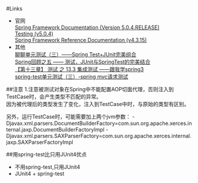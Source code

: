 #Links
+ 官网  
[Spring Framework Documentation (Version 5.0.4.RELEASE)](https://docs.spring.io/spring/docs/5.0.4.RELEASE/spring-framework-reference/)  
[Testing (v5.0.4)](https://docs.spring.io/spring/docs/5.0.4.RELEASE/spring-framework-reference/testing.html#testing)  
[Spring Framework Reference Documentation (v4.3.15)](https://docs.spring.io/spring/docs/4.3.15.BUILD-SNAPSHOT/spring-framework-reference/htmlsingle/)  
+ 其他  
[聊聊单元测试（三）——Spring Test+JUnit完美组合](http://blog.csdn.net/shan9liang/article/details/40452469)  
[Spring回顾之五 —— 测试，JUnit与SpringTest的完美结合](http://veiking.iteye.com/blog/2364788)  
[【第十三章】 测试 之 13.3 集成测试 ——跟我学spring3](http://sishuok.com/forum/blogPost/list/0/2557.html)  
[spring-test单元测试（三）-spring mvc请求测试](http://blog.csdn.net/wangxindong11/article/details/53319797)  

##注意
1.注意被测试对象在Spring中不能配置AOP切面代理，否则注入到TestCase时，会产生类型不匹配的异常。  
因为被代理后的类型发生了变化，注入到TestCase中时，与原始的类型有区别。

另外，运行TestCase时，可能需要加上两个jvm参数：
-Djavax.xml.parsers.DocumentBuilderFactory=com.sun.org.apache.xerces.internal.jaxp.DocumentBuilderFactoryImpl
-Djavax.xml.parsers.SAXParserFactory=com.sun.org.apache.xerces.internal.jaxp.SAXParserFactoryImpl  

##用spring-test比只用JUnit4优点
+ 不用spring-test,只用JUnit4
+ JUnit4 + spring-test
